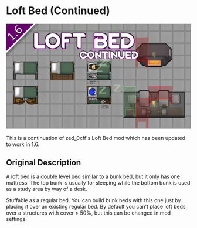 # Loft Bed (Continued)
[![Loft Bed](About/Preview.png)](https://steamcommunity.com/sharedfiles/filedetails/?id=2961708299)

This is a continuation of zed_0xff's Loft Bed mod which has been updated to work in 1.6.

## Original Description

A loft bed is a double level bed similar to a bunk bed, but it only has one mattress. The top bunk is usually for sleeping while the bottom bunk is used as a study area by way of a desk.

Stuffable as a regular bed.
You can build bunk beds with this one just by placing it over an existing regular bed.
By default you can't place loft beds over a structures with cover > 50%, but this can be changed in mod settings.